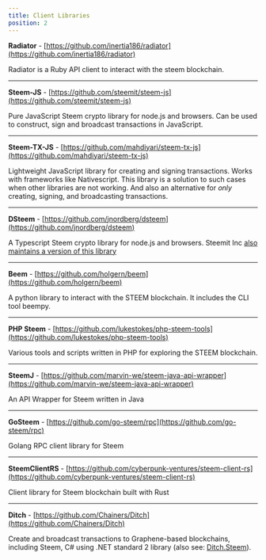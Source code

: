 ```yaml
---
title: Client Libraries
position: 2
---
```


**Radiator** - [https://github.com/inertia186/radiator](https://github.com/inertia186/radiator)

Radiator is a Ruby API client to interact with the steem blockchain.

---

**Steem-JS** - [https://github.com/steemit/steem-js](https://github.com/steemit/steem-js)

Pure JavaScript Steem crypto library for node.js and browsers. Can be used to construct, sign and broadcast transactions in JavaScript.

---

**Steem-TX-JS** - [https://github.com/mahdiyari/steem-tx-js](https://github.com/mahdiyari/steem-tx-js)

Lightweight JavaScript library for creating and signing transactions.  Works with frameworks like Nativescript.  This library is a solution to such cases when other libraries are not working.  And also an alternative for *only* creating, signing, and broadcasting transactions.

---

**DSteem** - [https://github.com/jnordberg/dsteem](https://github.com/jnordberg/dsteem) 

A Typescript Steem crypto library for node.js and browsers. Steemit Inc [also maintains a version of this library](https://github.com/steemit/dsteem)

---

**Beem** - [https://github.com/holgern/beem](https://github.com/holgern/beem)

A python library to interact with the STEEM blockchain. It includes the CLI tool beempy.

---

**PHP Steem** - [https://github.com/lukestokes/php-steem-tools](https://github.com/lukestokes/php-steem-tools)

Various tools and scripts written in PHP for exploring the STEEM blockchain.

---

**SteemJ** - [https://github.com/marvin-we/steem-java-api-wrapper](https://github.com/marvin-we/steem-java-api-wrapper)

An API Wrapper for Steem written in Java

---

**GoSteem** - [https://github.com/go-steem/rpc](https://github.com/go-steem/rpc)

Golang RPC client library for Steem

---

**SteemClientRS** - [https://github.com/cyberpunk-ventures/steem-client-rs](https://github.com/cyberpunk-ventures/steem-client-rs)

Client library for Steem blockchain built with Rust

---

**Ditch** - [https://github.com/Chainers/Ditch](https://github.com/Chainers/Ditch)

 Create and broadcast transactions to Graphene-based blockchains, including Steem, C# using .NET standard 2 library (also see: [Ditch.Steem](https://www.nuget.org/packages/Ditch.Steem)).
